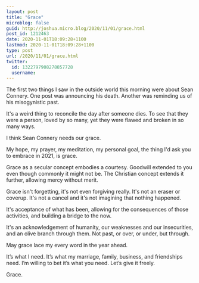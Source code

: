```yaml
---
layout: post
title: "Grace"
microblog: false
guid: http://joshua.micro.blog/2020/11/01/grace.html
post_id: 1212463
date: 2020-11-01T18:09:28+1100
lastmod: 2020-11-01T18:09:28+1100
type: post
url: /2020/11/01/grace.html
twitter:
  id: 1322797908278857728
  username: 
---
```

The first two things I saw in the outside world this morning were about Sean Connery. One post was announcing his death. Another was reminding us of his misogynistic past.

It's a weird thing to reconcile the day after someone dies. To see that they were a person, loved by so many, yet they were flawed and broken in so many ways.

I think Sean Connery needs our grace.

My hope, my prayer, my meditation, my personal goal, the thing I'd ask you to embrace in 2021, is grace.

Grace as a secular concept embodies a courtesy. Goodwill extended to you even though commonly it might not be. The Christian concept extends it further, allowing mercy without merit.

Grace isn't forgetting, it's not even forgiving really. It's not an eraser or coverup. It's not a cancel and it's not imagining that nothing happened.

It's acceptance of what has been, allowing for the consequences of those activities, and building a bridge to the now.

It's an acknowledgement of humanity, our weaknesses and our insecurities, and an olive branch through them. Not past, or over, or under, but through.

May grace lace my every word in the year ahead.

It’s what I need. It’s what my marriage, family, business, and friendships need. I’m willing to bet it’s what you need. Let’s give it freely.

Grace.

